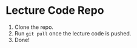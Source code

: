 # Lecture Code Repo

1. Clone the repo.
2. Run `git pull` once the lecture code is pushed.
3. Done!
